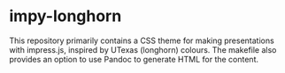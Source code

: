 impy-longhorn
=============

This repository primarily contains a CSS theme for making presentations with impress.js, inspired by UTexas (longhorn) colours. The makefile also provides an option to use Pandoc to generate HTML for the content.
